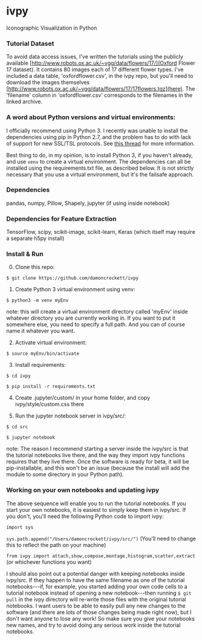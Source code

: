 # ivpy
Iconographic Visualization in Python

### Tutorial Dataset

To avoid data access issues, I've written the tutorials using the publicly available [http://www.robots.ox.ac.uk/~vgg/data/flowers/17/](Oxford Flower 17 dataset). It contains 80 images each of 17 different flower types. I've included a data table, 'oxfordflower.csv', in the ivpy repo, but you'll need to download the images themselves [http://www.robots.ox.ac.uk/~vgg/data/flowers/17/17flowers.tgz](here). The 'filename' column in 'oxfordflower.csv' corresponds to the filenames in the linked archive.

### A word about Python versions and virtual environments:

I officially recommend using Python 3. I recently was unable to install the dependencies using pip in Python 2.7, and the problem has to do with lack of support for new SSL/TSL protocols. See [this thread](https://github.com/pypa/get-pip/issues/26) for more information. 

Best thing to do, in my opinion, is to install Python 3, if you haven't already, and use `venv` to create a virtual environment. The dependencies can all be installed using the requirements.txt file, as described below. It is not strictly necessary that you use a virtual environment, but it's the failsafe approach.

### Dependencies 

pandas, numpy, Pillow, Shapely, jupyter (if using inside notebook)

### Dependencies for Feature Extraction

TensorFlow, scipy, scikit-image, scikit-learn, Keras (which itself may require a separate h5py install)

### Install & Run

0. Clone this repo:

`$ git clone https://github.com/damoncrockett/ivpy`

1. Create Python 3 virtual environment using venv:

`$ python3 -m venv myEnv`

note: this will create a virtual environment directory called 'myEnv' inside whatever directory you are currently working in. If you want to put it somewhere else, you need to specify a full path. And you can of course name it whatever you want.

2. Activate virtual environment:

`$ source myEnv/bin/activate`

3. Install requirements:

`$ cd ivpy`

`$ pip install -r requirements.txt`

4. Create .jupyter/custom/ in your home folder, and copy ivpy/style/custom.css there

5. Run the jupyter notebook server in ivpy/src/:

`$ cd src`

`$ jupyter notebook`

note: The reason I recommend starting a server inside the ivpy/src is that the tutorial notebooks live there, and the way they import ivpy functions requires that they live there. Once the software is ready for beta, it will be pip-installable, and this won't be an issue (because the install will add the module to some directory in your Python path).

### Working on your own notebooks and updating ivpy

The above sequence will enable you to run the tutorial notebooks. If you start your own notebooks, it is easiest to simply keep them in ivpy/src. If you don't, you'll need the following Python code to import ivpy:

`import sys`

`sys.path.append("/Users/damoncrockett/ivpy/src/")` (You'll need to change this to reflect the path on your machine)

`from ivpy import attach,show,compose,montage,histogram,scatter,extract` (or whichever functions you want)

I should also point out a potential danger with keeping notebooks inside ivpy/src. If they happen to have the same filename as one of the tutorial notebooks---if, for example, you started adding your own code cells to a tutorial notebook instead of opening a new notebook---then running `$ git pull` in the ivpy directory will re-write those files with the original tutorial notebooks. I want users to be able to easily pull any new changes to the software (and there are lots of those changes being made right now), but I don't want anyone to lose any work! So make sure you give your notebooks new names, and try to avoid doing any serious work inside the tutorial notebooks.
